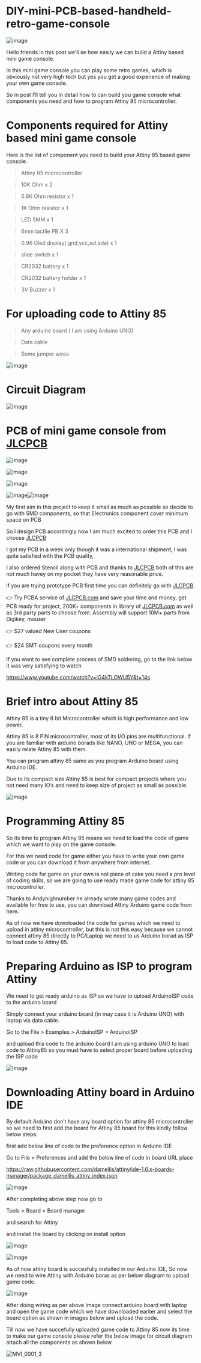 # DIY-mini-PCB-based-handheld-retro-game-console


![image](https://user-images.githubusercontent.com/19898602/127040498-c9511f25-f3ac-4ae9-acc6-b78cbb7ec141.png)

Hello friends in this post we’ll se how easily we can build a Attiny based mini game console.

In this mini game console you can play some retro games, which is obviously not very high tech but yes you get a good experience of making your own game console.

So in post I’ll tell you in detail how to can build you game console what components you need and how to program Attiny 85 microcontroller.

# Components required for Attiny based mini game console

Here is the list of component you need to build your Attiny 85 based game console.

> Attiny 85 microcontroller


> 10K Ohm x 2


> 6.8K Ohm resistor x 1


> 1K Ohm resistor x 1


> LED 5MM x 1


> 6mm tactile PB X 3


> 0.96 Oled display( gnd,vcc,scl,sda) x 1


> slide switch x 1


> CR2032 battery x 1


> CR2032 battery holder x 1


>3V Buzzer x 1

# For uploading code to Attiny 85

> Any arduino board ( I am using Arduino UNO)


> Data cable


> Some jumper wires

![image](https://user-images.githubusercontent.com/19898602/127040766-c2110692-6ac2-49d2-b7ff-a4403095ae25.png)

# Circuit Diagram

![image](https://user-images.githubusercontent.com/19898602/127041030-bed8d207-1820-4d24-bc99-da1867c57900.png)



# PCB of mini game console from [JLCPCB](https://jlcpcb.com/IAT )

![image](https://user-images.githubusercontent.com/19898602/127040832-fa3ad471-223b-4948-891e-cac4810f2e7f.png)

![image](https://user-images.githubusercontent.com/19898602/159103396-b67962d3-384a-4d3c-8d14-0d580f2c6184.png)

![image](https://user-images.githubusercontent.com/19898602/159103446-b099ea39-b90c-493c-9465-6e19e7c31789.png)




![image](https://user-images.githubusercontent.com/19898602/127042314-3a4e48e0-f253-4707-8d08-9b5a3cf2eec6.png)![image](https://user-images.githubusercontent.com/19898602/127042452-9191dbf3-41fd-465a-9bea-f8759a0e3f4d.png)

My first aim in this project to keep it small as much as possible so decide to go with SMD components, so that Electronics component cover minimum space on PCB

So I design PCB accordingly now I am much excited to order this PCB and I choose [JLCPCB](https://jlcpcb.com/IAT )

I got my PCB in a week only though it was a international shipment, I was quite satisfied with the PCB quality, 

I also ordered Stencil along with PCB and thanks to [JLCPCB](https://jlcpcb.com/IAT ) both of this are not much havey on my pocket they have very reasonable price.

if you are trying prototype PCB first time you can definitely go with [JLCPCB](https://jlcpcb.com/IAT ).


 👉 Try PCBA service of [JLCPCB.com](https://jlcpcb.com/IAT) and save your time and money, get PCB ready for project, 200K+ components in library of [JLCPCB.com](https://jlcpcb.com/IAT) as well as 3rd party         parts to choose from. 
    Assembly will support 10M+ parts from Digikey, mouser
    
👉 $27 valued New User coupons 

👉 $24 SMT coupons every month




If you want to see complete process of SMD soldering, go to the link below it was very satisfying to watch

https://www.youtube.com/watch?v=iG4kTLOWU5Y&t=14s

# Brief intro about Attiny 85

Attiny 85 is a tiny 8 bit Microcontroller which is high performance and low power.

Attiny 85 is 8 PIN microcontroller, most of its I/O pins are multifunctional. if you are familiar with arduino borads like NANO, UNO or MEGA, you can easily relate Attiny 85 with them.

You can program attiny 85 same as you program Arduino board using Arduino IDE.

Due to its compact size Attiny 85 is best for compact projects where you not need many IO’s and need to keep size of project as small as possible.

![image](https://user-images.githubusercontent.com/19898602/127041171-bc94a3e0-326d-4d20-ab5b-8e63ab4f17aa.png)


# Programming Attiny 85


So its time to program Attiny 85 means we need to load the code of game which we want to play on the game console.

For this we need code for game either you have to write your own game code or you can download it from anywhere from internet.

Writing code for game on your own is not piece of cake you need a pro level of coding skills, so we are going to use ready made game code for attiny 85 microcontroller.

Thanks to Andyhighnumber he already wrote many game codes and available for free to use, you can download Attiny Arduino game code from here.

As of now we have downloaded the code for games which we need to upload in attiny microcontroller, but this is not this easy because we cannot connect attiny 85 directly to PC/Laptop we need to us Arduino borad as ISP to load code to Attiny 85.

# Preparing Arduino as ISP to program Attiny

We need to get ready arduino as ISP so we have to upload ArduinoISP code to the arduino board

Simply connect your arduino board (in may case it is Arduino UNO) with laptop via data cable.

Go to the File > Examples > ArduinoISP > ArduinoISP

and upload this code to the arduino board I am using arduino UNO to load code to Attiny85 so you must have to select proper board before uploading the ISP code


![image](https://user-images.githubusercontent.com/19898602/127041503-e313e148-c1ad-4af5-aba0-b302c52a3674.png)


# Downloading Attiny board in Arduino IDE


By default Arduino don’t have any board option for attiny 85 microcontroller so we need to first add the board for Attiny 85 board for this kindly follow below steps.

first add below line of code to the preference option in Arduino IDE

Go to File > Preferences and add the below line of code in board URL place

https://raw.githubusercontent.com/damellis/attiny/ide-1.6.x-boards-manager/package_damellis_attiny_index.json

![image](https://user-images.githubusercontent.com/19898602/127041553-d8c99936-84b6-40e9-9f88-ca6c062dc6d9.png)

After completing above step now go to

Tools > Board > Board manager

and search for Attiny

and install the board by clicking on install option

![image](https://user-images.githubusercontent.com/19898602/127041611-09b27deb-395b-483f-b84f-b0ef16fe8d32.png)


![image](https://user-images.githubusercontent.com/19898602/127041622-f845dddf-e46c-43ef-961b-84e66d972cc1.png)


As of now attiny board is succesfully installed in our Arduino IDE, So now we need to wire Attiny with Arduino boras as per below diagram to upload game code.

![image](https://user-images.githubusercontent.com/19898602/127041657-280b9b5a-f413-4a22-a474-f4668befa92a.png)


After doing wiring as per above Image connect arduino board with laptop and open the game code which we have downloaded earlier and select the board option as shown in images below and upload the code.

Till now we have succefully uploaded game code to Attiny 85 now its time to make our game console please refer the below image for circuit diagram attach all the components as shown below

![MVI_0001_3](https://user-images.githubusercontent.com/19898602/127041928-58ad9bc6-f15f-46e4-9c8b-ec2a672fa4da.gif)






